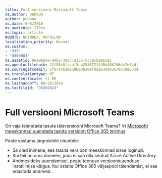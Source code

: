 ```yaml
---
title: Full versiooni Microsoft Teams
ms.author: pebaum
author: pebaum
ms.date: 6/6/2018
ms.audience: ITPro
ms.topic: article
ROBOTS: NOINDEX, NOFOLLOW
localization_priority: Normal
ms.custom:
- "933"
- "6500004"
ms.assetid: 86e9b860-d4b2-495c-a135-5c7ecb8e6192
ms.openlocfilehash: 12f98e8fccaf5aa2538721fd5b4067d6de7e3ddf
ms.sourcegitcommit: 5fb7a4b28859690020efdea630d03e70cc0e6334
ms.translationtype: MT
ms.contentlocale: et-EE
ms.lasthandoff: 06/28/2019
ms.locfileid: "35365823"
---
```

# <a name="upgrade-to-the-full-version-of-microsoft-teams"></a>Full versiooni Microsoft Teams

On vaja täiendada tasuta täisversiooni Microsoft Teams? Vt [Microsofti meeskonnad uuendada tasuta versioon Office 365 tellimus](https://docs.microsoft.com/microsoftteams/upgrade-freemium)

Peate vastama järgmistele nõuetele:

- Sa oled inimene, kes tasuta versioon meeskonnad sisse loginud.
- Kui teil on oma domeen, juba ei saa olla seotud Azure Active Directory.
- Andmesideks uuendamisel, peate teenuse versiooniuuenduse installimise käigus. Kui ostsite Office 365 väljaspool täiendamist, ei saa edastada andmeid.

